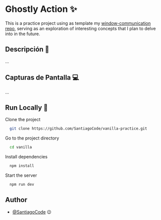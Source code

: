 # Ghostly Action ✨

This is a practice project using as template my [window-communication repo](https://github.com/SantiagoCode/window-communication), serving as an exploration of interesting concepts that I plan to delve into in the future.

## Descripción 👀

...

## Capturas de Pantalla 💻

...


## Run Locally 🚀

Clone the project

```bash
  git clone https://github.com/SantiagoCode/vanilla-practice.git
```

Go to the project directory

```bash
  cd vanilla
```

Install dependencies

```bash
  npm install
```

Start the server

```bash
  npm run dev
```

## Author

- [@SantiagoCode](https://www.github.com/SantiagoCode) 😉